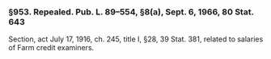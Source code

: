 ### §953. Repealed. Pub. L. 89–554, §8(a), Sept. 6, 1966, 80 Stat. 643 ###

Section, act July 17, 1916, ch. 245, title I, §28, 39 Stat. 381, related to salaries of Farm credit examiners.